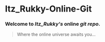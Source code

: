 # Itz_Rukky-Online-Git
### Welcome to ***Itz_Rukky's*** online *git repo*.

> Where the online universe awaits you...
